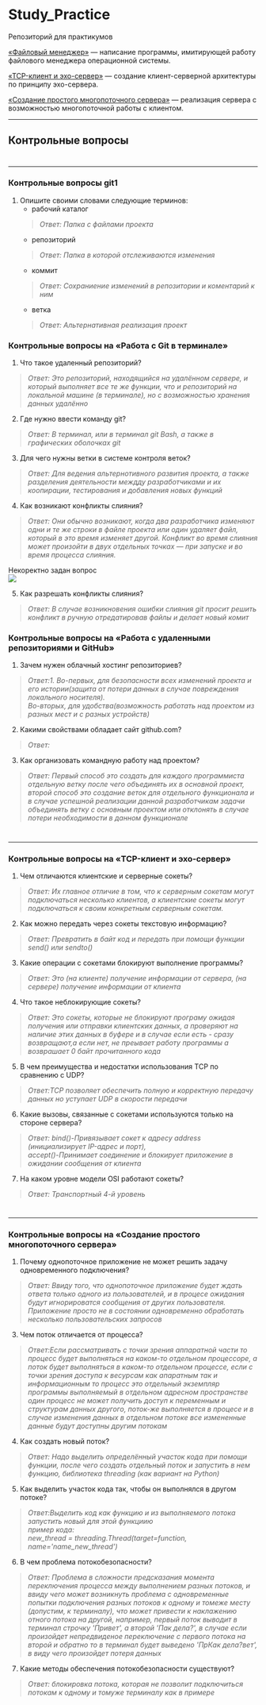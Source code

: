 # Study_Practice

Репозиторий для практикумов

[«Файловый менеджер»](https://github.com/bitcoineazy/Study_Practice/tree/main/Python/FileManager) — написание программы, имитирующей работу файлового менеджера операционной системы.

[«TCP-клиент и эхо-сервер»](https://github.com/bitcoineazy/Study_Practice/tree/main/Python/EchoServer) — создание клиент-серверной архитектуры по принципу эхо-сервера.

[«Создание простого многопоточного сервера»](https://github.com/bitcoineazy/Study_Practice/tree/main/Python/ThreadedServer) — реализация сервера с возможностью многопоточной работы с клиентом.

<hr>

## Контрольные вопросы

#

---
### Контрольные вопросы git1
1. Опишите своими словами следующие терминов:
   * рабочий каталог
   >*Ответ: Папка с файлами проекта*
   * репозиторий
   >*Ответ: Папка в которой отслеживаются изменения*
   * коммит
   >*Ответ: Сохраниение изменений в репозитории и коментарий к ним*
   * ветка
   >*Ответ: Альтернативная реализация проект*


### Контрольные вопросы на «Работа с Git в терминале»
1. Что такое удаленный репозиторий?
>*Ответ: Это репозиторий, находящийся на удалённом сервере,
> и который выполняет все те же функции, что и репозиторий на локальной машине (в терминале),
> но с возможностью хранения данных удалённо*
2. Где нужно ввести команду git?
>*Ответ: В терминал, или в терминал git Bash, а также в графических оболочках git*
3. Для чего нужны ветки в системе контроля веток?
>*Ответ: Для ведения альтернотивного развития проекта,
> а также разделения деятельности междду разработчиками и их коопирации, 
> тестирования и добавления новых функций*
4. Как возникают конфликты слияния?
>*Ответ: Они обычно возникают, когда два разработчика изменяют одни и те же строки в файле проекта или один удаляет файл, который в это время изменяет другой. Конфликт во время слияния может произойти в двух отдельных точках — при запуске и во время процесса слияния.*

Некоректно задан вопрос\
![](C:\Users\AndroidS\PycharmProjects\Study_Practice\img.png)

5. Как разрешать конфликты слияния?
>*Ответ: В случае возникновения ошибки слияния git просит решить конфликт в ручную отредатировав файлы и делает новый комит*

### Контрольные вопросы на «Работа с удаленными репозиториями и GitHub»
1. Зачем нужен облачный хостинг репозиториев?
>*Ответ:1.	Во-первых, для безопасности всех изменений проекта и его истории(защита от потери данных в случае повреждения локального носителя).\
> Во-вторых, для удобства(возможность работать над проектом из разных мест и с разных устройств)*
2. Какими свойствами обладает сайт github.com?
>*Ответ:*
3. Как организовать командную работу над проектом?
>*Ответ: Первый способ это создать для каждого программиста отдельную ветку после чего объединять их в основной проект,\
> второй способ это создание веток для отдельного функционала и в случае успешной реализации данной разработчикам задачи
> объединять ветку с основным проектом или отклонять в случае потери необходимости в данном функционале*

#

---

### Контрольные вопросы на «TCP-клиент и эхо-сервер»
1. Чем отличаются клиентские и серверные сокеты?
>*Ответ: Их главное отличие в том, что к серверным сокетам могут подключаться несколько клиентов, а клиентские сокеты могут подключаться к своим конкретным серверным сокетам.*
2. Как можно передать через сокеты текстовую информацию?
>*Ответ: Превратить в байт код и передать при помощи функции send() или sendto()*
3. Какие операции с сокетами блокируют выполнение программы?
>*Ответ: Это (на клиенте) получение информации от сервера, (на сервере) получение информации от клиента*
4. Что такое неблокирующие сокеты?
>*Ответ: Это сокеты, которые не блокируют програму ожидая получения или отправки клиентских данных,
а проверяют на наличие этих данных в буфере и в случае если есть - сразу возвращают,а если нет, не преывает работу программы а возврашает 0 байт прочитанного кода*
5. В чем преимущества и недостатки использования TCP по сравнению с UDP?
>*Ответ:TCP позволяет обеспечить полную и корректную передачу данных но уступает UDP в скорости передачи*
6. Какие вызовы, связанные с сокетами используются только на стороне сервера?
>*Ответ: bind()-Привязывает сокет к адресу address (инициализирует IP-адрес и порт),\
> accept()-Принимает соединение и блокирует приложение в ожидании сообщения от клиента*
7. На каком уровне модели OSI работают сокеты?
>*Ответ: Транспортный 4-й уровень*

#

---

### Контрольные вопросы на «Создание простого многопоточного сервера»
1. Почему однопоточное приложение не может решить задачу одновременного подключения?
>*Ответ: Ввиду того, что однопоточное приложение будет ждать ответа только одного из пользователей, и в процесе ожидания будут игнорироватся сообщения от других пользователя. Приложение просто не в состоянии одновременно обработать несколько пользовательских запросов*
3. Чем поток отличается от процесса?
>*Ответ:Если рассматривать с точки зрения аппаратной части то процесс будет выполняться на каком-то отдельном процессоре, а поток будет выполняться в каком-то отдельном процессе,
>если с точки зрения доступа к весурсам как апаратным так и информационным то процесс это отдельный экземпляр программы выполняемый в отдельном адресном пространстве
> один процесс не может получить доступ к переменным и структурам данных другого,
> поток-же выполняется в процесе и в случае изменения данных в отдельном потоке 
> все измененные данные будут доступны другим потокам*
4. Как создать новый поток?
>*Ответ: Надо выделить определённый участок кода при помощи функции, после чего создать отдельный поток и запустить в нем функцию, библиотека threading (как вариант на Python)*
5. Как выделить участок кода так, чтобы он выполнялся в другом потоке?
>*Ответ:Выделить код как функцию и из выполняемого потока запустить новый для этой функциию \
> пример кода:\
>new_thread = threading.Thread(target=function, name='name_new_thread')*
6. В чем проблема потокобезопасности?
>*Ответ: Проблема в сложности предсказания момента переключения процесса между выполнением разных потоков,
> и ввиду чего может возникнуть проблема с одновременные попытки подключения разных потоков к одному и томеже месту (допустим, к терминалу),
> что может привести к наклажению отного потока на другой, например, первый поток выводит в терминал строчку 'Привет', а второй 'Пак дела?', в случае если произойдет непредвиденое переключение с первого потока на второй и обратно то в терминал будет выведено 'ПрКак дела?вет', в виду чего произойдет потеря данных*
7. Какие методы обеспечения потокобезопасности существуют?
>*Ответ: блокировка потока, которая не позволит подключиться потокам к одному и томуже терминалу как в примере*